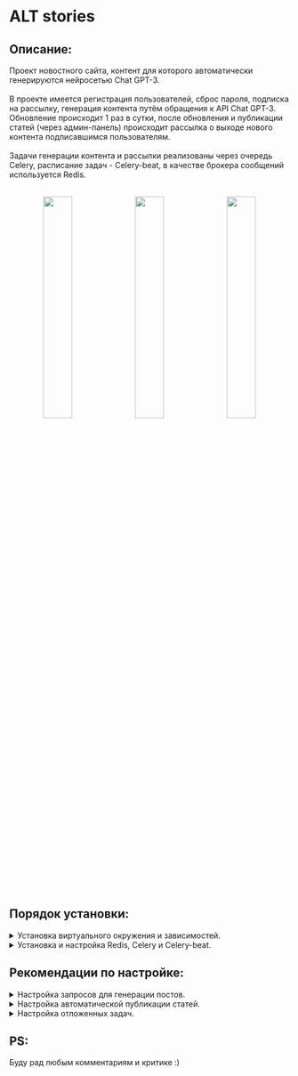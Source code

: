 <h1>ALT stories</h1>
<h2>Описание:</h2>
Проект новостного сайта, контент для которого автоматически генерируются нейросетью Chat GPT-3.
<br></br>
В проекте имеется регистрация пользователей, сброс пароля, подписка на рассылку, генерация контента путём обращения к API Chat GPT-3. Обновление происходит 1 раз в сутки, после обновления и публикации статей (через админ-панель) происходит рассылка о выходе нового контента подписавшимся пользователям.
<br></br>
Задачи генерации контента и рассылки реализованы через очередь Celery, расписание задач - Celery-beat, в качестве брокера сообщений используется Redis. 
<br></br>
<p align="center"> 
<img src="https://i.postimg.cc/ht2sy2K1/main.png" width='32%' height='32%'>
<img src="https://i.postimg.cc/zv9GBGGd/cats.png" width='32%' height='32%'>
<img src="https://i.postimg.cc/Qxfr0t3v/posts.png" width='32%' height='32%'>
</p>

<h2>Порядок установки:</h2>
<details>
<summary>Установка виртуального окружения и зависимостей.</summary>
<br>

1) Клонируем репозиторий:
	

	https://github.com/oneMayday/AI-newspaper.git
2) Создаем виртуальное окружение и активируем его: 


	python -m venv venv

	Windows: venv\Scripts\activate.bat
	Linux и MacOS: source venv/bin/activate

3) Переходим в директорию проекта и устанавливаем зависимости:


	pip install -r requirements.txt
4) Переходим в директорию newspaper.\
Файл example.env переименовываем в .env, прописываем в нём свои ключи и данные SMTP сервера.
5) Выполняет миграции:


	python manage.py migrate
6) Запускаем сервер:
	

	python manage.py runserver

</details>


<details>
<summary>Установка и настройка Redis, Celery и Celery-beat.</summary>
<br>
Для работы отложенных задач и задач по расписанию необходимо запустить 3 отдельных сервера,
именно в том порядке, какой указан в инструкции (redis, celery-beat, celery):

Redis:\
Перейти в папку с установленным Redis и последовательно ввести в консоли:

	.\redis-server start
	.\redis-cli
В консоли должен появиться адрес (по умолчанию 127.0.0.1:6379). 
Проверить работу можно командой PING -> сервер должен ответить PONG.

Celery-beat:\
Перейти в папку с проектом (туда, где находится manage.py) и ввести в консоль:

	celery --app newspaper beat -l info

Celery:\
Перейти в папку с проектом (туда, где находится manage.py) и ввести в консоль:

	celery -A newspaper worker --loglevel=info

ВАЖНО! Для использования под Windows нужно импользовать другую команду:

	celery --app=newspaper worker --pool=solo --loglevel=info
</details>
<h2>Рекомендации по настройке:</h2>
<details>
<summary>Настройка запросов для генерации постов.</summary>
<br>
Для получения более оригинальных постов можно усложнить текст запросов к Chat GPT-3.<br><br>
Логика запросов находится в файле ai_posts/chatgpt_services и представлена двумя функциями - chatgpt_get_post_header и chatgpt_get_post_text, для получения заголовка статьи и текста соответственно.
Новый запрос можно прописать в поле 'prompt', чем сложнее будет запрос - тем оригинальнее будет ответ от платформы. О назначении остальных полей можно подробно прочитать на официальном сайте OPENAI.
</details>

<details>
<summary>Настройка автоматической публикации статей.</summary>
<br>
По умолчанию статьи добавляются в базу данных неопубликованными.\
Добаление в основную ленту осуществляется установкой флага is_published = True в бд или через админку.
Если хочется изменить это поведение (чтобы статьи сразу добавлялись как опубликованные), нужно в ai_posts/tasks изменить значение в функции:

	@shared_task(name='update_news')
	def update_news():
		...
		new_post = Post(...
			is_published=True
		)
		...
</details>

<details>
<summary>Настройка отложенных задач.</summary>
<br>
Логика задач по расписанию (обновление и рассылка) расположена в файле newspaper/celery.\
Для изменения времени, поменяйте значения в полях 'shedule'. Подробнее можно почитать в документации к celery-beat crontab.
</details>
<h2>PS:</h2>
Буду рад любым комментариям и критике :)
